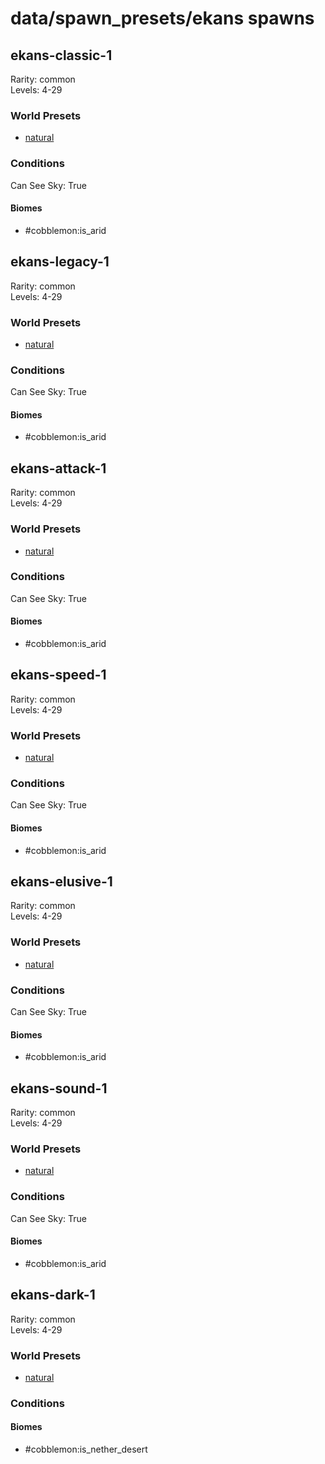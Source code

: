 # data/spawn_presets/ekans spawns  
  
## ekans-classic-1  
Rarity: common  
Levels: 4-29  
  
### World Presets  
* [natural](data/spawn_data/natural.md)  
  
### Conditions  
Can See Sky: True  
  
#### Biomes  
  * #cobblemon:is_arid
  
  
## ekans-legacy-1  
Rarity: common  
Levels: 4-29  
  
### World Presets  
* [natural](data/spawn_data/natural.md)  
  
### Conditions  
Can See Sky: True  
  
#### Biomes  
  * #cobblemon:is_arid
  
  
## ekans-attack-1  
Rarity: common  
Levels: 4-29  
  
### World Presets  
* [natural](data/spawn_data/natural.md)  
  
### Conditions  
Can See Sky: True  
  
#### Biomes  
  * #cobblemon:is_arid
  
  
## ekans-speed-1  
Rarity: common  
Levels: 4-29  
  
### World Presets  
* [natural](data/spawn_data/natural.md)  
  
### Conditions  
Can See Sky: True  
  
#### Biomes  
  * #cobblemon:is_arid
  
  
## ekans-elusive-1  
Rarity: common  
Levels: 4-29  
  
### World Presets  
* [natural](data/spawn_data/natural.md)  
  
### Conditions  
Can See Sky: True  
  
#### Biomes  
  * #cobblemon:is_arid
  
  
## ekans-sound-1  
Rarity: common  
Levels: 4-29  
  
### World Presets  
* [natural](data/spawn_data/natural.md)  
  
### Conditions  
Can See Sky: True  
  
#### Biomes  
  * #cobblemon:is_arid
  
  
## ekans-dark-1  
Rarity: common  
Levels: 4-29  
  
### World Presets  
* [natural](data/spawn_data/natural.md)  
  
### Conditions  
  
#### Biomes  
  * #cobblemon:is_nether_desert
  
